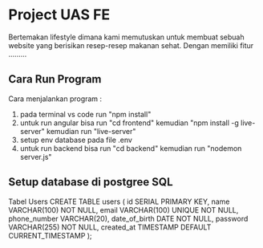 # Project UAS FE
Bertemakan lifestyle dimana kami memutuskan untuk membuat sebuah website yang berisikan resep-resep makanan sehat. Dengan memiliki fitur .........

## Cara Run Program
Cara menjalankan program :
1. pada terminal vs code run "npm install" 
2. untuk run angular bisa run "cd frontend" kemudian "npm install -g live-server" kemudian run "live-server"
3. setup env database pada file .env
4. untuk run backend bisa run "cd backend" kemudian run "nodemon server.js"


## Setup database di postgree SQL
Tabel Users
CREATE TABLE users (
    id SERIAL PRIMARY KEY,
    name VARCHAR(100) NOT NULL,
    email VARCHAR(100) UNIQUE NOT NULL,
    phone_number VARCHAR(20),
    date_of_birth DATE NOT NULL,
    password VARCHAR(255) NOT NULL,
    created_at TIMESTAMP DEFAULT CURRENT_TIMESTAMP
);

